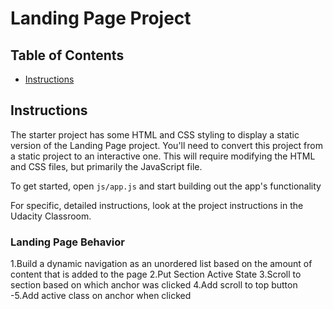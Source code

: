 # Landing Page Project

## Table of Contents

* [Instructions](#instructions)

## Instructions

The starter project has some HTML and CSS styling to display a static version of the Landing Page project. You'll need to convert this project from a static project to an interactive one. This will require modifying the HTML and CSS files, but primarily the JavaScript file.

To get started, open `js/app.js` and start building out the app's functionality

For specific, detailed instructions, look at the project instructions in the Udacity Classroom.

### Landing Page Behavior 
1.Build a dynamic navigation as an unordered list based on the amount of content that is added to the page 
2.Put Section Active State
3.Scroll to section based on which anchor was clicked
4.Add scroll to top button
-5.Add active class on anchor when clicked
